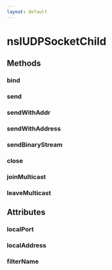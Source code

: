 ```yaml
---
layout: default
---
```


# nsIUDPSocketChild #

## Methods ##

### bind ###

### send ###

### sendWithAddr ###

### sendWithAddress ###

### sendBinaryStream ###

### close ###

### joinMulticast ###

### leaveMulticast ###

## Attributes ##

### localPort ###

### localAddress ###

### filterName ###
